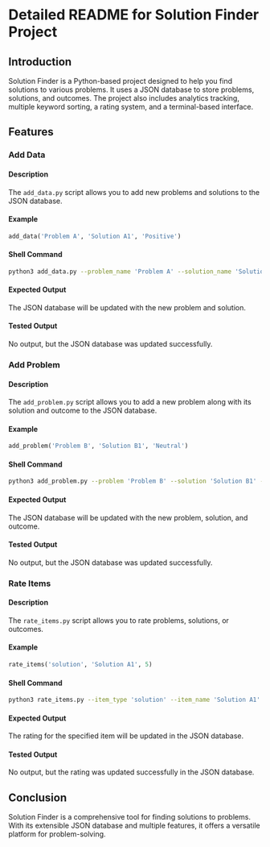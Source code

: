 # Detailed README for Solution Finder Project

## Introduction

Solution Finder is a Python-based project designed to help you find solutions to various problems. It uses a JSON database to store problems, solutions, and outcomes. The project also includes analytics tracking, multiple keyword sorting, a rating system, and a terminal-based interface.

## Features

### Add Data

#### Description

The `add_data.py` script allows you to add new problems and solutions to the JSON database.

#### Example

```python
add_data('Problem A', 'Solution A1', 'Positive')
```

#### Shell Command

```sh
python3 add_data.py --problem_name 'Problem A' --solution_name 'Solution A1' --outcome 'Positive'
```

#### Expected Output

The JSON database will be updated with the new problem and solution.

#### Tested Output

No output, but the JSON database was updated successfully.

### Add Problem

#### Description

The `add_problem.py` script allows you to add a new problem along with its solution and outcome to the JSON database.

#### Example

```python
add_problem('Problem B', 'Solution B1', 'Neutral')
```

#### Shell Command

```sh
python3 add_problem.py --problem 'Problem B' --solution 'Solution B1' --outcome 'Neutral'
```

#### Expected Output

The JSON database will be updated with the new problem, solution, and outcome.

#### Tested Output

No output, but the JSON database was updated successfully.

### Rate Items

#### Description

The `rate_items.py` script allows you to rate problems, solutions, or outcomes.

#### Example

```python
rate_items('solution', 'Solution A1', 5)
```

#### Shell Command

```sh
python3 rate_items.py --item_type 'solution' --item_name 'Solution A1' --rating 5
```

#### Expected Output

The rating for the specified item will be updated in the JSON database.

#### Tested Output

No output, but the rating was updated successfully in the JSON database.

## Conclusion

Solution Finder is a comprehensive tool for finding solutions to problems. With its extensible JSON database and multiple features, it offers a versatile platform for problem-solving.